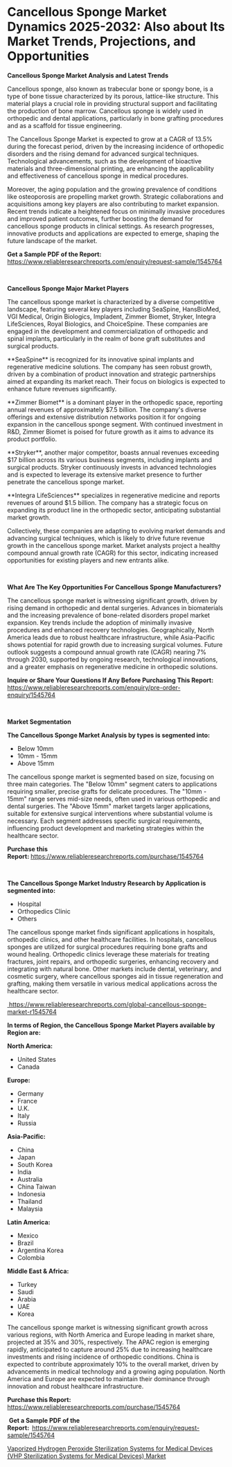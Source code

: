 <p><h1>Cancellous Sponge Market Dynamics 2025-2032: Also about Its Market Trends, Projections, and Opportunities</h1></p><p><strong>Cancellous Sponge Market Analysis and Latest Trends</strong></p>
<p><p>Cancellous sponge, also known as trabecular bone or spongy bone, is a type of bone tissue characterized by its porous, lattice-like structure. This material plays a crucial role in providing structural support and facilitating the production of bone marrow. Cancellous sponge is widely used in orthopedic and dental applications, particularly in bone grafting procedures and as a scaffold for tissue engineering.</p><p>The Cancellous Sponge Market is expected to grow at a CAGR of 13.5% during the forecast period, driven by the increasing incidence of orthopedic disorders and the rising demand for advanced surgical techniques. Technological advancements, such as the development of bioactive materials and three-dimensional printing, are enhancing the applicability and effectiveness of cancellous sponge in medical procedures. </p><p>Moreover, the aging population and the growing prevalence of conditions like osteoporosis are propelling market growth. Strategic collaborations and acquisitions among key players are also contributing to market expansion. Recent trends indicate a heightened focus on minimally invasive procedures and improved patient outcomes, further boosting the demand for cancellous sponge products in clinical settings. As research progresses, innovative products and applications are expected to emerge, shaping the future landscape of the market.</p></p>
<p><strong>Get a Sample PDF of the Report:&nbsp;</strong> <a href="https://www.reliableresearchreports.com/enquiry/request-sample/1545764?utm_campaign=2296&utm_medium=2&utm_source=Github&utm_content=ia&utm_term=04032025&utm_id=cancellous-sponge">https://www.reliableresearchreports.com/enquiry/request-sample/1545764</a></p>
<p>&nbsp;</p>
<p><strong>Cancellous Sponge Major Market Players</strong></p>
<p><p>The cancellous sponge market is characterized by a diverse competitive landscape, featuring several key players including SeaSpine, HansBioMed, VGI Medical, Origin Biologics, Impladent, Zimmer Biomet, Stryker, Integra LifeSciences, Royal Biologics, and ChoiceSpine. These companies are engaged in the development and commercialization of orthopedic and spinal implants, particularly in the realm of bone graft substitutes and surgical products.</p><p>**SeaSpine** is recognized for its innovative spinal implants and regenerative medicine solutions. The company has seen robust growth, driven by a combination of product innovation and strategic partnerships aimed at expanding its market reach. Their focus on biologics is expected to enhance future revenues significantly.</p><p>**Zimmer Biomet** is a dominant player in the orthopedic space, reporting annual revenues of approximately $7.5 billion. The company's diverse offerings and extensive distribution networks position it for ongoing expansion in the cancellous sponge segment. With continued investment in R&D, Zimmer Biomet is poised for future growth as it aims to advance its product portfolio.</p><p>**Stryker**, another major competitor, boasts annual revenues exceeding $17 billion across its various business segments, including implants and surgical products. Stryker continuously invests in advanced technologies and is expected to leverage its extensive market presence to further penetrate the cancellous sponge market.</p><p>**Integra LifeSciences** specializes in regenerative medicine and reports revenues of around $1.5 billion. The company has a strategic focus on expanding its product line in the orthopedic sector, anticipating substantial market growth.</p><p>Collectively, these companies are adapting to evolving market demands and advancing surgical techniques, which is likely to drive future revenue growth in the cancellous sponge market. Market analysts project a healthy compound annual growth rate (CAGR) for this sector, indicating increased opportunities for existing players and new entrants alike.</p></p>
<p>&nbsp;</p>
<p><strong>What Are The Key Opportunities For Cancellous Sponge Manufacturers?</strong></p>
<p><p>The cancellous sponge market is witnessing significant growth, driven by rising demand in orthopedic and dental surgeries. Advances in biomaterials and the increasing prevalence of bone-related disorders propel market expansion. Key trends include the adoption of minimally invasive procedures and enhanced recovery technologies. Geographically, North America leads due to robust healthcare infrastructure, while Asia-Pacific shows potential for rapid growth due to increasing surgical volumes. Future outlook suggests a compound annual growth rate (CAGR) nearing 7% through 2030, supported by ongoing research, technological innovations, and a greater emphasis on regenerative medicine in orthopedic solutions.</p></p>
<p><strong>Inquire or Share Your Questions If Any Before Purchasing This Report:</strong> <a href="https://www.reliableresearchreports.com/enquiry/pre-order-enquiry/1545764?utm_campaign=2296&utm_medium=2&utm_source=Github&utm_content=ia&utm_term=04032025&utm_id=cancellous-sponge">https://www.reliableresearchreports.com/enquiry/pre-order-enquiry/1545764</a></p>
<p>&nbsp;</p>
<p><strong>Market Segmentation</strong></p>
<p><strong>The Cancellous Sponge Market Analysis by types is segmented into:</strong></p>
<p><ul><li>Below 10mm</li><li>10mm - 15mm</li><li>Above 15mm</li></ul></p>
<p><p>The cancellous sponge market is segmented based on size, focusing on three main categories. The "Below 10mm" segment caters to applications requiring smaller, precise grafts for delicate procedures. The "10mm - 15mm" range serves mid-size needs, often used in various orthopedic and dental surgeries. The "Above 15mm" market targets larger applications, suitable for extensive surgical interventions where substantial volume is necessary. Each segment addresses specific surgical requirements, influencing product development and marketing strategies within the healthcare sector.</p></p>
<p><strong>Purchase this Report:&nbsp;</strong><a href="https://www.reliableresearchreports.com/purchase/1545764?utm_campaign=2296&utm_medium=2&utm_source=Github&utm_content=ia&utm_term=04032025&utm_id=cancellous-sponge">https://www.reliableresearchreports.com/purchase/1545764</a></p>
<p>&nbsp;</p>
<p><strong>The Cancellous Sponge Market Industry Research by Application is segmented into:</strong></p>
<p><ul><li>Hospital</li><li>Orthopedics Clinic</li><li>Others</li></ul></p>
<p><p>The cancellous sponge market finds significant applications in hospitals, orthopedic clinics, and other healthcare facilities. In hospitals, cancellous sponges are utilized for surgical procedures requiring bone grafts and wound healing. Orthopedic clinics leverage these materials for treating fractures, joint repairs, and orthopedic surgeries, enhancing recovery and integrating with natural bone. Other markets include dental, veterinary, and cosmetic surgery, where cancellous sponges aid in tissue regeneration and grafting, making them versatile in various medical applications across the healthcare sector.</p></p>
<p><a href="https://www.reliableresearchreports.com/global-cancellous-sponge-market-r1545764?utm_campaign=2296&utm_medium=2&utm_source=Github&utm_content=ia&utm_term=04032025&utm_id=cancellous-sponge">&nbsp;https://www.reliableresearchreports.com/global-cancellous-sponge-market-r1545764</a></p>
<p><strong>In terms of Region, the Cancellous Sponge Market Players available by Region are:</strong></p>
<p>
    <p> <strong> North America: </strong>
        <ul>
            <li>United States</li>
            <li>Canada</li>
        </ul>
        </p> 
    <p> <strong> Europe: </strong>
        <ul>
            <li>Germany</li>
            <li>France</li>
            <li>U.K.</li>
            <li>Italy</li>
            <li>Russia</li>
        </ul>
        </p> 
    <p> <strong> Asia-Pacific: </strong>
        <ul>
            <li>China</li>
            <li>Japan</li>
            <li>South Korea</li>
            <li>India</li>
            <li>Australia</li>
            <li>China Taiwan</li>
            <li>Indonesia</li>
            <li>Thailand</li>
            <li>Malaysia</li>
        </ul>
        </p> 
    <p> <strong> Latin America: </strong>
        <ul>
            <li>Mexico</li>
            <li>Brazil</li>
            <li>Argentina Korea</li>
            <li>Colombia</li>
        </ul>
        </p> 
    <p> <strong> Middle East & Africa: </strong>
        <ul>
            <li>Turkey</li>
            <li>Saudi</li>
            <li>Arabia</li>
            <li>UAE</li>
            <li>Korea</li>
        </ul>
    </p>
    </p>
<p><p>The cancellous sponge market is witnessing significant growth across various regions, with North America and Europe leading in market share, projected at 35% and 30%, respectively. The APAC region is emerging rapidly, anticipated to capture around 25% due to increasing healthcare investments and rising incidence of orthopedic conditions. China is expected to contribute approximately 10% to the overall market, driven by advancements in medical technology and a growing aging population. North America and Europe are expected to maintain their dominance through innovation and robust healthcare infrastructure.</p></p>
<p><strong>Purchase this Report: </strong><a href="https://www.reliableresearchreports.com/purchase/1545764?utm_campaign=2296&utm_medium=2&utm_source=Github&utm_content=ia&utm_term=04032025&utm_id=cancellous-sponge">https://www.reliableresearchreports.com/purchase/1545764</a></p>
<p>&nbsp;<strong>Get a Sample PDF of the Report:&nbsp;&nbsp;</strong><a href="https://www.reliableresearchreports.com/enquiry/request-sample/1545764?utm_campaign=2296&utm_medium=2&utm_source=Github&utm_content=ia&utm_term=04032025&utm_id=cancellous-sponge">https://www.reliableresearchreports.com/enquiry/request-sample/1545764</a></p>
<p><strong></strong></p>
<p><p><a href="https://github.com/tambraunrue691969/Market-Research-Report-List-1/blob/main/vaporized-hydrogen-peroxide-sterilization-systems-for-medical-devices-vhp-sterilization-systems-for-medical-devices-market.md?utm_campaign=2296&utm_medium=2&utm_source=Github&utm_content=ia&utm_term=04032025&utm_id=cancellous-sponge">Vaporized Hydrogen Peroxide Sterilization Systems for Medical Devices (VHP Sterilization Systems for Medical Devices) Market</a></p></p>